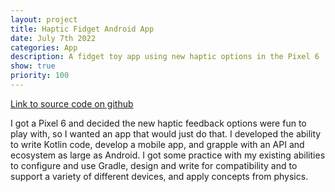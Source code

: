 ```yaml
---
layout: project
title: Haptic Fidget Android App
date: July 7th 2022
categories: App 
description: A fidget toy app using new haptic options in the Pixel 6
show: true
priority: 100
---
```

[Link to source code on github](https://github.com/zacharesmer/fidget)


I got a Pixel 6 and decided the new haptic feedback options were fun to play with, so I wanted an app that would just do that. I developed the ability to write Kotlin code, develop a mobile app, and grapple with an API and ecosystem as large as Android. I got some practice with my existing abilities to configure and use Gradle, design and write for compatibility and to support a variety of different devices, and apply concepts from physics.
